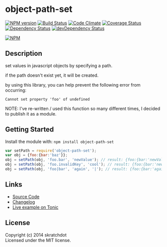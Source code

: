 # object-path-set

[![NPM version](https://badge.fury.io/js/object-path-set.svg)](http://badge.fury.io/js/object-path-set)
[![Build Status](https://travis-ci.org/skratchdot/object-path-set.png?branch=master)](https://travis-ci.org/skratchdot/object-path-set)
[![Code Climate](https://codeclimate.com/github/skratchdot/object-path-set.png)](https://codeclimate.com/github/skratchdot/object-path-set)
[![Coverage Status](https://coveralls.io/repos/skratchdot/object-path-set/badge.svg?branch=master&service=github)](https://coveralls.io/github/skratchdot/object-path-set?branch=master)
[![Dependency Status](https://david-dm.org/skratchdot/object-path-set.svg)](https://david-dm.org/skratchdot/object-path-set)
[![devDependency Status](https://david-dm.org/skratchdot/object-path-set/dev-status.svg)](https://david-dm.org/skratchdot/object-path-set#info=devDependencies)

[![NPM](https://nodei.co/npm/object-path-set.png)](https://npmjs.org/package/object-path-set)


## Description

set values in javascript objects by specifying a path.

if the path doesn't exist yet, it will be created.

by using this library, you can help prevent the following error from occurring:
```
Cannot set property 'foo' of undefined
```

NOTE: I've re-written / used this function so many different times, I decided to publish it
as a module.

## Getting Started

Install the module with: `npm install object-path-set`

```javascript
var setPath = require('object-path-set');
var obj = {foo:{bar:'baz'}};
obj = setPath(obj, 'foo.bar', 'newValue'); // result: {foo:{bar:'newValue'}}
obj = setPath(obj, 'foo.invalidKey', 'cool'); // result: {foo:{bar:'newValue',invalidKey: 'cool'}}
obj = setPath(obj, 'foo|bar', 'again', '|'); // result: {foo:{bar:'again',invalidKey: 'cool'}}
```


## Links

- [Source Code](https://github.com/skratchdot/object-path-set)
- [Changelog](https://github.com/skratchdot/object-path-set/blob/master/CHANGELOG.md)
- [Live example on Tonic](https://tonicdev.com/npm/object-path-set)


## License

Copyright (c) 2014 skratchdot  
Licensed under the MIT license.
